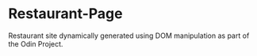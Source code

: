 # Restaurant-Page
Restaurant site dynamically generated using DOM manipulation as part of the Odin Project.
